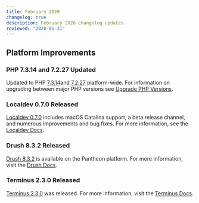 ```yaml
---
title: February 2020
changelog: true
description: February 2020 changelog updates.
reviewed: "2020-01-31"
---
```


## Platform Improvements

### PHP 7.3.14 and 7.2.27 Updated

Updated to PHP [7.3.14](https://www.php.net/archive/2020.php#2020-01-23-3)and [7.2.27](https://www.php.net/archive/2020.php#2020-01-23-2) platform-wide. For information on upgrading between major PHP versions see [Upgrade PHP Versions](/guides/php/php-versions).

<!-- excerpt -->

### Localdev 0.7.0 Released

[Localdev 0.7.0](/guides/local-development) includes macOS Catalina support, a beta release channel, and numerous improvements and bug fixes. For more information, see the [Localdev Docs](/guides/local-development).

### Drush 8.3.2 Released

[Drush 8.3.2](/guides/drush/drush-versions) is available on the Pantheon platform. For more information, visit the [Drush Docs](/guides/drush).

### Terminus 2.3.0 Released

[Terminus 2.3.0](/terminus/updates#2.3.0) was released. For more information, visit the [Terminus Docs](/terminus).
